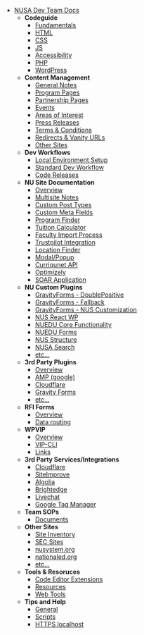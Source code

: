 - [NUSA Dev Team Docs](/)
	- **Codeguide**
		- [Fundamentals](codeguide/fundamentals.md)
		- [HTML](codeguide/html.md)
		- [CSS](codeguide/css.md)
		- [JS](codeguide/js.md)
		- [Accessibility](codeguide/accessibility.md)
		- [PHP](codeguide/php.md)
		- [WordPress](codeguide/wordpress.md)
	- **Content Management**
		- [General Notes](content-management/general-notes.md)
		- [Program Pages](content-management/program-updates.md)
		- [Partnership Pages](content-management/partnership-pages.md)
		- [Events](content-management/events.md)
		- [Areas of Interest](content-management/areas-of-interest.md)
		- [Press Releases](content-management/press-releases.md)
		- [Terms & Conditions](content-management/terms-conditions.md)
		- [Redirects & Vanity URLs](content-management/redirect-vanity-urls.md)
		- [Other Sites](content-management/other-sites.md)
	- **Dev Workflows**
		- [Local Environment Setup](workflows/local-environment-import.md)
		- [Standard Dev Workflow](workflows/standard-dev-workflow.md)
		- [Code Releases](workflows/code-releases.md)
	- **NU Site Documentation**
		- [Overview](nu-site-doc/overview.md)
		- [Multisite Notes](nu-site-doc/multisite.md)
		- [Custom Post Types](nu-site-doc/cpts.md)
		- [Custom Meta Fields](nu-site-doc/custom-meta-fields.md)
		- [Program Finder](nu-site-doc/program-finder.md)
		- [Tuition Calculator](nu-site-doc/tuition-calculator.md)
		- [Faculty Import Process](nu-site-doc/faculty-import-process.md)
		- [Trustpilot Integration](nu-site-doc/trustpilot-integration.md)
		- [Location Finder](nu-site-doc/location-finder.md)
		- [Modal/Popup](nu-site-doc/modal-popup.md)
		- [Curriqunet API](nu-site-doc/curriqunet-api.md)
		- [Optimizely](nu-site-doc/optimizely.md)
		- [SOAR Application](nu-site-doc/soar-application.md)
	- **NU Custom Plugins**
		- [GravityForms - DoublePositive](nu-plugins-docs/gf-doublepositive.md)
		- [GravityForms - Fallback](nu-plugins-docs/gf-fallback.md)
		- [GravityForms - NUS Customization](nu-plugins-docs/gf-nus-customization.md)
		- [NUS React WP](nu-plugins-docs/nus-react-wp.md)
		- [NUEDU Core Functionality](nu-plugins-docs/nuedu-core-func.md)
		- [NUEDU Forms](nu-plugins-docs/nuedu-forms.md)
		- [NUS Structure](nu-plugins-docs/nus-structure.md)
		- [NUSA Search](nu-plugins-docs/nusa-search.md)
		- [etc...](#)
	- **3rd Party Plugins**
		- [Overview](third-party-plugins/overview.md)
		- [AMP (google)](third-party-plugins/amp.md)
		- [Cloudflare](third-party-plugins/cloudflare.md)
		- [Gravity Forms](third-party-plugins/gravity-forms.md)
		- [etc...](#)
	- **RFI Forms**
		- [Overview](rfi-forms/overview.md)
		- [Data routing](rfi-forms/data-routing.md)
	- **WPVIP**
		- [Overview](wpvip/overview.md)
		- [VIP-CLI](wpvip/vip-cli.md)
		- [Links](wpvip/links.md)
	- **3rd Party Services/Integrations**
		- [Cloudflare](third-party-services/cloudflare.md)
		- [SiteImprove](third-party-services/siteimprove.md)
		- [Algolia](third-party-services/algolia.md)
		- [Brightedge](third-party-services/brightedge.md)
		- [Livechat](third-party-services/livechat.md)
		- [Google Tag Manager](third-party-services/google-tag-manager.md)
	- **Team SOPs**
		- [Documents](team-sops/documents.md)
	- **Other Sites**
		- [Site Inventory](other-sites/site-inventory.md)
		- [SEC Sites](other-sites/sec-sites.md)
		- [nusystem.org](other-sites/nusystem-org.md)
		- [nationaled.org](other-sites/nationaled-org.md)
		- [etc...](#)
	- **Tools & Resoruces**
		- [Code Editor Extensions](tools/code-editor-extensions.md)
		- [Resources](tools/resources.md)
		- [Web Tools](tools/web-tools.md)
	- **Tips and Help**
		- [General](tips-and-help/general.md)
		- [Scripts](tips-and-help/scripts.md)
		- [HTTPS localhost](tips-and-help/https-localhost.md)
